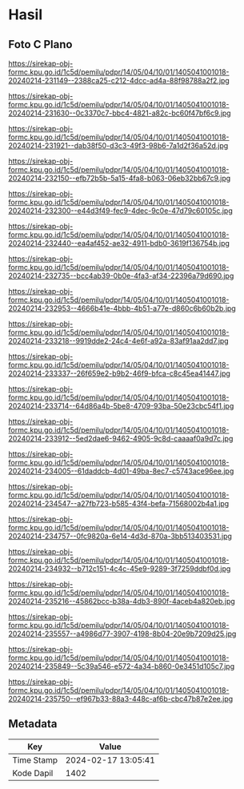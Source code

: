 # Hasil

## Foto C Plano

https://sirekap-obj-formc.kpu.go.id/1c5d/pemilu/pdpr/14/05/04/10/01/1405041001018-20240214-231149--2388ca25-c212-4dcc-ad4a-88f98788a2f2.jpg

https://sirekap-obj-formc.kpu.go.id/1c5d/pemilu/pdpr/14/05/04/10/01/1405041001018-20240214-231630--0c3370c7-bbc4-4821-a82c-bc60f47bf6c9.jpg

https://sirekap-obj-formc.kpu.go.id/1c5d/pemilu/pdpr/14/05/04/10/01/1405041001018-20240214-231921--dab38f50-d3c3-49f3-98b6-7a1d2f36a52d.jpg

https://sirekap-obj-formc.kpu.go.id/1c5d/pemilu/pdpr/14/05/04/10/01/1405041001018-20240214-232150--efb72b5b-5a15-4fa8-b063-06eb32bb67c9.jpg

https://sirekap-obj-formc.kpu.go.id/1c5d/pemilu/pdpr/14/05/04/10/01/1405041001018-20240214-232300--e44d3f49-fec9-4dec-9c0e-47d79c60105c.jpg

https://sirekap-obj-formc.kpu.go.id/1c5d/pemilu/pdpr/14/05/04/10/01/1405041001018-20240214-232440--ea4af452-ae32-4911-bdb0-3619f136754b.jpg

https://sirekap-obj-formc.kpu.go.id/1c5d/pemilu/pdpr/14/05/04/10/01/1405041001018-20240214-232735--bcc4ab39-0b0e-4fa3-af34-22396a79d690.jpg

https://sirekap-obj-formc.kpu.go.id/1c5d/pemilu/pdpr/14/05/04/10/01/1405041001018-20240214-232953--4666b41e-4bbb-4b51-a77e-d860c6b60b2b.jpg

https://sirekap-obj-formc.kpu.go.id/1c5d/pemilu/pdpr/14/05/04/10/01/1405041001018-20240214-233218--9919dde2-24c4-4e6f-a92a-83af91aa2dd7.jpg

https://sirekap-obj-formc.kpu.go.id/1c5d/pemilu/pdpr/14/05/04/10/01/1405041001018-20240214-233337--26f659e2-b9b2-46f9-bfca-c8c45ea41447.jpg

https://sirekap-obj-formc.kpu.go.id/1c5d/pemilu/pdpr/14/05/04/10/01/1405041001018-20240214-233714--64d86a4b-5be8-4709-93ba-50e23cbc54f1.jpg

https://sirekap-obj-formc.kpu.go.id/1c5d/pemilu/pdpr/14/05/04/10/01/1405041001018-20240214-233912--5ed2dae6-9462-4905-9c8d-caaaaf0a9d7c.jpg

https://sirekap-obj-formc.kpu.go.id/1c5d/pemilu/pdpr/14/05/04/10/01/1405041001018-20240214-234005--61daddcb-4d01-49ba-8ec7-c5743ace96ee.jpg

https://sirekap-obj-formc.kpu.go.id/1c5d/pemilu/pdpr/14/05/04/10/01/1405041001018-20240214-234547--a27fb723-b585-43f4-befa-71568002b4a1.jpg

https://sirekap-obj-formc.kpu.go.id/1c5d/pemilu/pdpr/14/05/04/10/01/1405041001018-20240214-234757--0fc9820a-6e14-4d3d-870a-3bb513403531.jpg

https://sirekap-obj-formc.kpu.go.id/1c5d/pemilu/pdpr/14/05/04/10/01/1405041001018-20240214-234932--b712c151-4c4c-45e9-9289-3f7259ddbf0d.jpg

https://sirekap-obj-formc.kpu.go.id/1c5d/pemilu/pdpr/14/05/04/10/01/1405041001018-20240214-235216--45862bcc-b38a-4db3-890f-4aceb4a820eb.jpg

https://sirekap-obj-formc.kpu.go.id/1c5d/pemilu/pdpr/14/05/04/10/01/1405041001018-20240214-235557--a4986d77-3907-4198-8b04-20e9b7209d25.jpg

https://sirekap-obj-formc.kpu.go.id/1c5d/pemilu/pdpr/14/05/04/10/01/1405041001018-20240214-235849--5c39a546-e572-4a34-b860-0e3451d105c7.jpg

https://sirekap-obj-formc.kpu.go.id/1c5d/pemilu/pdpr/14/05/04/10/01/1405041001018-20240214-235750--ef967b33-88a3-448c-af6b-cbc47b87e2ee.jpg


## Metadata

| Key        | Value               |
| ---------- | ------------------- |
| Time Stamp | 2024-02-17 13:05:41 |
| Kode Dapil | 1402                |



